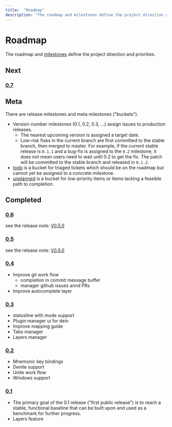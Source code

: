```yaml
---
title:  "Roadmap"
description: "The roadmap and milestones define the project direction and priorities."
---
```


# Roadmap

The roadmap and [milestones](https://github.com/SpaceVim/SpaceVim/milestones) define the project direction and priorities.

## Next

### [0.7](https://github.com/SpaceVim/SpaceVim/milestone/10)

## Meta

There are release milestones and meta milestones ("buckets"). 

- Version-number milestones (0.1, 0.2, 0.3, …) assign issues to production releases.
    - The nearest upcoming version is assigned a target date.
    - Low-risk fixes in the current branch are first committed to the stable branch, then merged to master. For example, if the current stable release is `0.1.1` and a bug-fix is assigned to the `0.2` milestone, it does not mean users need to wait until 0.2 to get the fix. The patch will be committed to the stable branch and released in `0.1.2`. 
- [todo](https://github.com/SpaceVim/SpaceVim/milestone/4) is a bucket for triaged tickets which should be on the roadmap but cannot yet be assigned to a concrete milestone.
- [unplanned](https://github.com/SpaceVim/SpaceVim/milestone/5) is a bucket for low-priority items or items lacking a feasible path to completion.

## Completed

### [0.6](https://github.com/SpaceVim/SpaceVim/milestone/9)

see the release note: [V0.5.0](https://github.com/SpaceVim/SpaceVim/milestone/9)

### [0.5](https://github.com/SpaceVim/SpaceVim/milestone/8)

see the release note: [V0.5.0](https://github.com/SpaceVim/SpaceVim/milestone/9)

### [0.4](https://github.com/SpaceVim/SpaceVim/milestone/7)

- Improve git work  flow
  - completion in commit message buffer
  - manager github issues annd PRs
- Improve autocomplete layer

### [0.3](https://github.com/SpaceVim/SpaceVim/milestone/3)

- statusline with mode support
- Plugin manager ui for dein
- Improve mapping guide
- Tabs manager
- Layers manager

### [0.2](https://github.com/SpaceVim/SpaceVim/milestone/2)

- Mnemonic key bindings
- Denite support
- Unite work flow
- Windows support

### [0.1](https://github.com/SpaceVim/SpaceVim/milestone/1)

- The primary goal of the 0.1 release ("first public release") is to reach a stable, functional baseline that can be built upon and used as a benchmark for further progress.
- Layers feature
